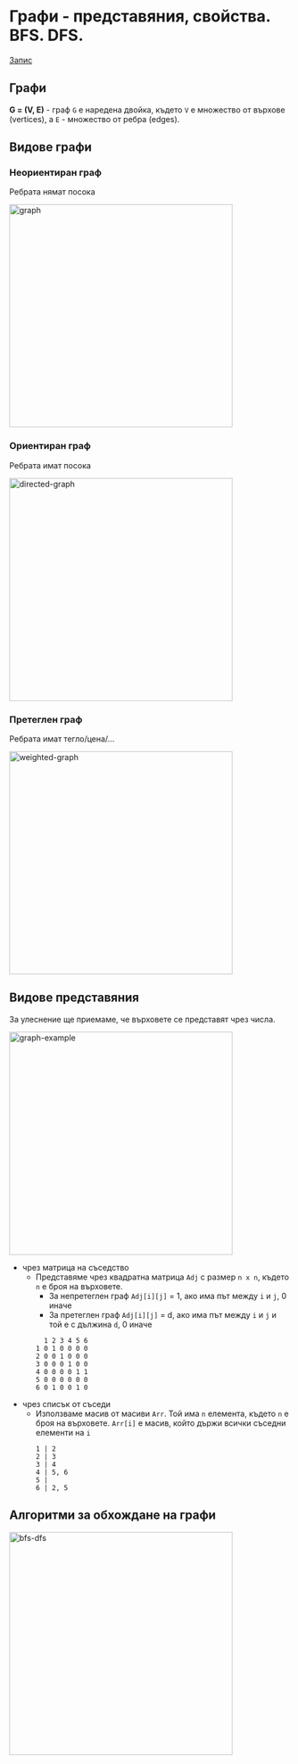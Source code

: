 # Графи - представяния, свойства. BFS. DFS.

[Запис](https://drive.google.com/file/d/1Oz3FbygwvD_jGZucadvyP-_jpcsgQqsB/view?usp=sharing)

## Графи

**G = (V, E)** - граф `G` е наредена двойка, където `V` е множество от върхове (vertices), а `E` - множество от ребра (edges). 

## Видове графи

### Неориентиран граф
Ребрата нямат посока

<img src="https://media.geeksforgeeks.org/wp-content/cdn-uploads/undirectedgraph.png" alt="graph" width="400"/>

### Ориентиран граф
Ребрата имат посока

<img src="https://www.techiedelight.com/wp-content/uploads/Eulerian-path-for-directed-graphs.png" alt="directed-graph" width="400"/>

### Претеглен граф
Ребрата имат тегло/цена/...

<img src="https://www.researchgate.net/profile/Telmo-Peixe/publication/268748127/figure/fig2/AS:295308111171600@1447418348742/The-oriented-graph-of-ch-where-the-label-i-represents-the-edge-g-i.png" alt="weighted-graph" width="400"/>

## Видове представяния
За улеснение ще приемаме, че върховете се представят чрез числа.

<img src="https://i.ibb.co/X2gKpz1/image.png" alt="graph-example" width="400"/>

- чрез матрица на съседство
    - Представяме чрез квадратна матрица `Adj` с размер `n x n`, където `n` е броя на върховете. 
        - За непретеглен граф `Adj[i][j]` = 1, ако има път между `i` и `j`, 0 иначе
        - За претеглен граф `Adj[i][j]` = d, ако има път между `i` и `j` и той е с дължина `d`, 0 иначе
        ```
          1 2 3 4 5 6 
        1 0 1 0 0 0 0
        2 0 0 1 0 0 0
        3 0 0 0 1 0 0
        4 0 0 0 0 1 1
        5 0 0 0 0 0 0
        6 0 1 0 0 1 0
        ```
- чрез списък от съседи
    - Използваме масив от масиви `Arr`. Той има `n` елемента, където `n` е броя на върховете. `Arr[i]` е масив, който държи всички съседни елементи на `i`
        ```
        1 | 2
        2 | 3
        3 | 4
        4 | 5, 6
        5 |
        6 | 2, 5
        ```

## Алгоритми за обхождане на графи
<img src="https://vivadifferences.com/wp-content/uploads/2019/10/DFS-VS-BFS.png" alt="bfs-dfs" width="400"/>

